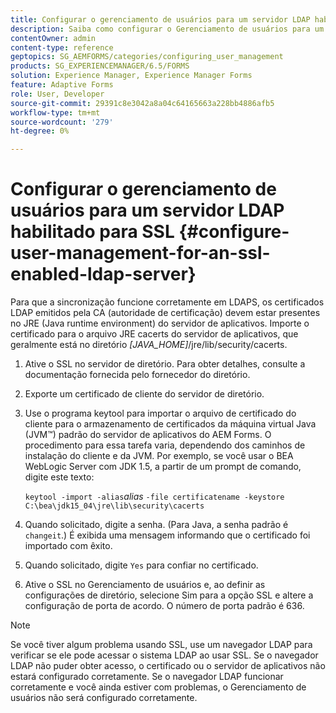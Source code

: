 ```yaml
---
title: Configurar o gerenciamento de usuários para um servidor LDAP habilitado para SSL
description: Saiba como configurar o Gerenciamento de usuários para um servidor LDAP habilitado para SSL para que a sincronização funcione corretamente em LDAPS.
contentOwner: admin
content-type: reference
geptopics: SG_AEMFORMS/categories/configuring_user_management
products: SG_EXPERIENCEMANAGER/6.5/FORMS
solution: Experience Manager, Experience Manager Forms
feature: Adaptive Forms
role: User, Developer
source-git-commit: 29391c8e3042a8a04c64165663a228bb4886afb5
workflow-type: tm+mt
source-wordcount: '279'
ht-degree: 0%

---
```


# Configurar o gerenciamento de usuários para um servidor LDAP habilitado para SSL {#configure-user-management-for-an-ssl-enabled-ldap-server}

Para que a sincronização funcione corretamente em LDAPS, os certificados LDAP emitidos pela CA (autoridade de certificação) devem estar presentes no JRE (Java runtime environment) do servidor de aplicativos. Importe o certificado para o arquivo JRE cacerts do servidor de aplicativos, que geralmente está no diretório *[JAVA_HOME]*/jre/lib/security/cacerts.

1. Ative o SSL no servidor de diretório. Para obter detalhes, consulte a documentação fornecida pelo fornecedor do diretório.
1. Exporte um certificado de cliente do servidor de diretório.
1. Use o programa keytool para importar o arquivo de certificado do cliente para o armazenamento de certificados da máquina virtual Java (JVM™) padrão do servidor de aplicativos do AEM Forms. O procedimento para essa tarefa varia, dependendo dos caminhos de instalação do cliente e da JVM. Por exemplo, se você usar o BEA WebLogic Server com JDK 1.5, a partir de um prompt de comando, digite este texto:

   `keytool -import -alias`*alias* `-file certificatename -keystore C:\bea\jdk15_04\jre\lib\security\cacerts`

1. Quando solicitado, digite a senha. (Para Java, a senha padrão é `changeit`.) É exibida uma mensagem informando que o certificado foi importado com êxito.
1. Quando solicitado, digite `Yes` para confiar no certificado.
1. Ative o SSL no Gerenciamento de usuários e, ao definir as configurações de diretório, selecione Sim para a opção SSL e altere a configuração de porta de acordo. O número de porta padrão é 636.

>[!NOTE]
>
>Se você tiver algum problema usando SSL, use um navegador LDAP para verificar se ele pode acessar o sistema LDAP ao usar SSL. Se o navegador LDAP não puder obter acesso, o certificado ou o servidor de aplicativos não estará configurado corretamente. Se o navegador LDAP funcionar corretamente e você ainda estiver com problemas, o Gerenciamento de usuários não será configurado corretamente.
